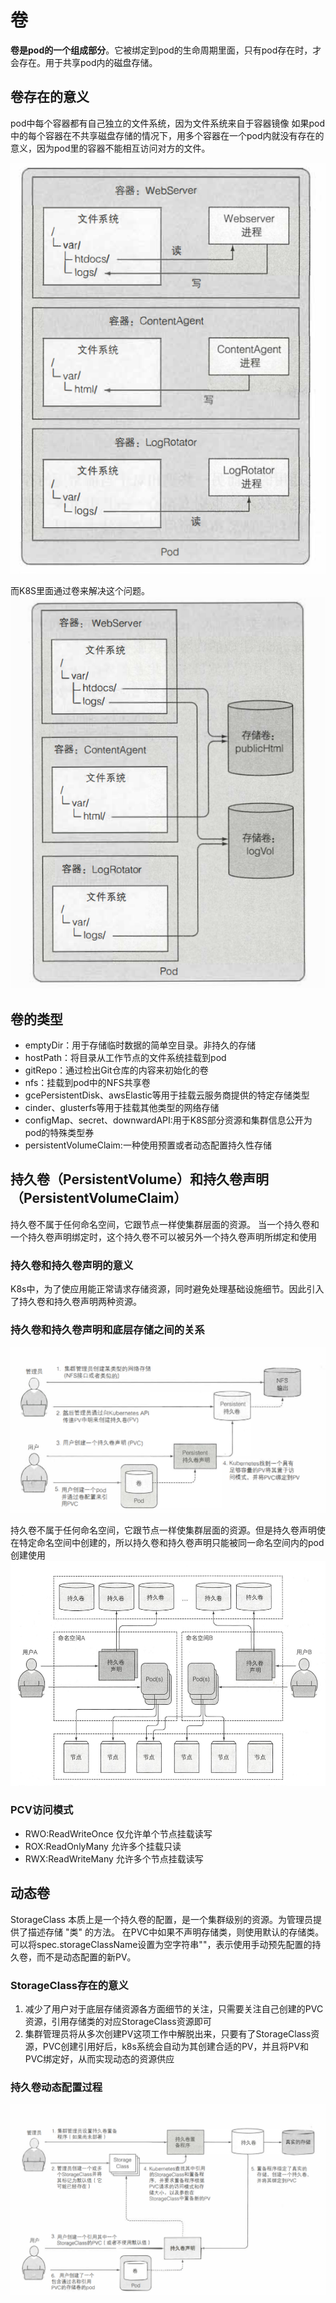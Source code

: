 # 卷
**卷是pod的一个组成部分**。它被绑定到pod的生命周期里面，只有pod存在时，才会存在。用于共享pod内的磁盘存储。

## 卷存在的意义
pod中每个容器都有自己独立的文件系统，因为文件系统来自于容器镜像
如果pod中的每个容器在不共享磁盘存储的情况下，用多个容器在一个pod内就没有存在的意义，因为pod里的容器不能相互访问对方的文件。

![容器不共享磁盘存储的pod](../../image/容器不共享磁盘存储的pod.png)

而K8S里面通过卷来解决这个问题。
![容器挂载卷](../../image/容器挂载卷.png)

## 卷的类型
- emptyDir：用于存储临时数据的简单空目录。非持久的存储
- hostPath：将目录从工作节点的文件系统挂载到pod
- gitRepo：通过检出Git仓库的内容来初始化的卷
- nfs：挂载到pod中的NFS共享卷
- gcePersistentDisk、awsElastic等用于挂载云服务商提供的特定存储类型
- cinder、glusterfs等用于挂载其他类型的网络存储
- configMap、secret、downwardAPI:用于K8S部分资源和集群信息公开为pod的特殊类型券
- persistentVolumeClaim:一种使用预置或者动态配置持久性存储

## 持久卷（PersistentVolume）和持久卷声明（PersistentVolumeClaim）
持久卷不属于任何命名空间，它跟节点一样使集群层面的资源。
当一个持久卷和一个持久卷声明绑定时，这个持久卷不可以被另外一个持久卷声明所绑定和使用

### 持久卷和持久卷声明的意义
K8s中，为了使应用能正常请求存储资源，同时避免处理基础设施细节。因此引入了持久卷和持久卷声明两种资源。

### 持久卷和持久卷声明和底层存储之间的关系
![持久卷和持久卷声明和底层存储之间的关系](../../image/持久卷和持久卷声明和底层存储之间的关系.png)

持久卷不属于任何命名空间，它跟节点一样使集群层面的资源。但是持久卷声明使在特定命名空间中创建的，所以持久卷和持久卷声明只能被同一命名空间内的pod创建使用
![持久卷和持久卷声明和底层存储之间的关系2](../../image/持久卷和持久卷声明和底层存储之间的关系2.png)

### PCV访问模式
- RWO:ReadWriteOnce 仅允许单个节点挂载读写
- ROX:ReadOnlyMany 允许多个挂载只读
- RWX:ReadWriteMany 允许多个节点挂载读写

## 动态卷
StorageClass 本质上是一个持久卷的配置，是一个集群级别的资源。为管理员提供了描述存储 "类" 的方法。
在PVC中如果不声明存储类，则使用默认的存储类。可以将spec.storageClassName设置为空字符串""，表示使用手动预先配置的持久卷，而不是动态配置的新PV。

### StorageClass存在的意义
1. 减少了用户对于底层存储资源各方面细节的关注，只需要关注自己创建的PVC资源，引用存储类的对应StorageClass资源即可
2. 集群管理员将从多次创建PV这项工作中解脱出来，只要有了StorageClass资源，PVC创建引用好后，k8s系统会自动为其创建合适的PV，并且将PV和PVC绑定好，从而实现动态的资源供应

### 持久卷动态配置过程
![持久卷动态配置过程](../../image/持久卷动态配置过程.png)


